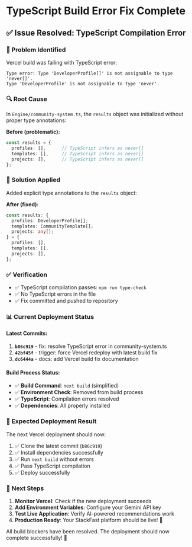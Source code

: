 # TypeScript Build Error Fix Complete

## ✅ **Issue Resolved: TypeScript Compilation Error**

### **🚨 Problem Identified**
Vercel build was failing with TypeScript error:
```
Type error: Type 'DeveloperProfile[]' is not assignable to type 'never[]'.
Type 'DeveloperProfile' is not assignable to type 'never'.
```

### **🔍 Root Cause**
In `Engine/community-system.ts`, the `results` object was initialized without proper type annotations:

**Before (problematic):**
```typescript
const results = {
  profiles: [],      // TypeScript infers as never[]
  templates: [],     // TypeScript infers as never[]
  projects: [],      // TypeScript infers as never[]
};
```

### **🔧 Solution Applied**
Added explicit type annotations to the `results` object:

**After (fixed):**
```typescript
const results: {
  profiles: DeveloperProfile[];
  templates: CommunityTemplate[];
  projects: any[];
} = {
  profiles: [],
  templates: [],
  projects: [],
};
```

### **✅ Verification**
- ✅ TypeScript compilation passes: `npm run type-check`
- ✅ No TypeScript errors in the file
- ✅ Fix committed and pushed to repository

### **📊 Current Deployment Status**

#### **Latest Commits:**
1. **`b86c919`** - fix: resolve TypeScript error in community-system.ts
2. **`42bf45f`** - trigger: force Vercel redeploy with latest build fix
3. **`dc6444a`** - docs: add Vercel build fix documentation

#### **Build Process Status:**
- ✅ **Build Command**: `next build` (simplified)
- ✅ **Environment Check**: Removed from build process
- ✅ **TypeScript**: Compilation errors resolved
- ✅ **Dependencies**: All properly installed

### **🚀 Expected Deployment Result**
The next Vercel deployment should now:
1. ✅ Clone the latest commit (`b86c919`)
2. ✅ Install dependencies successfully
3. ✅ Run `next build` without errors
4. ✅ Pass TypeScript compilation
5. ✅ Deploy successfully

### **🎯 Next Steps**
1. **Monitor Vercel**: Check if the new deployment succeeds
2. **Add Environment Variables**: Configure your Gemini API key
3. **Test Live Application**: Verify AI-powered recommendations work
4. **Production Ready**: Your StackFast platform should be live! 🚀

All build blockers have been resolved. The deployment should now complete successfully! 🎉
